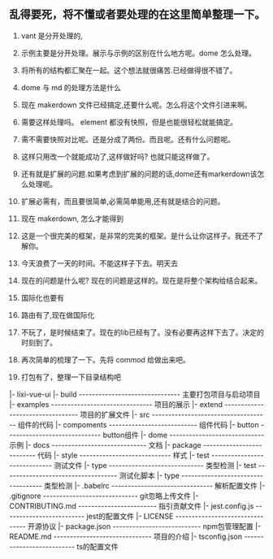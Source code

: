 ## 乱得要死，将不懂或者要处理的在这里简单整理一下。

1. vant 是分开处理的,

2. 示例主要是分开处理。展示与示例的区别在什么地方呢。dome 怎么处理。

3. 将所有的结构都汇聚在一起。这个想法就很痛苦.已经做得很不错了。

4. dome 与 md 的处理方法是什么

5. 现在 makerdown 文件已经搞定,还要什么呢。怎么将这个文件引进来啊。

6. 需要这样处理吗。 element 都没有快照，但是也能很轻松就能搞定。

7. 需不需要快照对比呢。还是分成了两份。而且呢。还有什么问题呢。

8. 这样只用改一个就能成功了,这样做好吗? 也就只能这样做了。

9. 还有就是扩展的问题.如果考虑到扩展的问题的话,dome还有markerdown该怎么处理呢。

10. 扩展必需有，而且要很简单,必需简单能用,还有就是结合的问题。

11. 现在 makerdown, 怎么才能得到

12. 这是一个很完美的框架，是非常的完美的框架。是什么让你这样子。我还不了解你。

13. 今天浪费了一天的时间。不能这样子下去。明天去

14. 现在的问题是什么呢? 现在的问题是这样的。现在是将整个架构给结合起来。

15. 国际化也要有

16. 路由有了,现在做国际化

17. 不玩了，是时候结束了。现在的lib已经有了。没有必要再这样下去了。决定的时刻到了。

18. 再次简单的梳理了一下。先将 commod 给做出来吧。

19. 打包有了，整理一下目录结构吧


|- lixi-vue-ui
  |- build    ------------------------------- 主要打包项目与启动项目
  |- examples ------------------------------- 项目的展示
  |- extend --------------------------------- 项目的扩展文件
  |- src ------------------------------------ 组件的代码
    |- compoments --------------------------- 组件代码
      |- button ----------------------------- button组件
        |- dome ----------------------------- 示例
        |- docs ----------------------------- 文档
        |- package -------------------------- 代码
        |- style ---------------------------- 样式
        |- test ----------------------------- 测试文件
        |- type ----------------------------- 类型检测
  |- test ----------------------------------- 测试化脚本
  |- type ----------------------------------- 类型检测
  |- .babelrc ------------------------------- 解析配置文件
  |- .gitignore ----------------------------- git忽略上传文件
  |- CONTRIBUTING.md ------------------------ 指引贡献文件
  |- jest.config.js ------------------------- jest的配置文件
  |- LICENSE -------------------------------- 开源协议
  |- package.json --------------------------- npm包管理配置
  |- README.md ------------------------------ 项目的介绍
  |- tsconfig.json -------------------------- ts的配置文件
